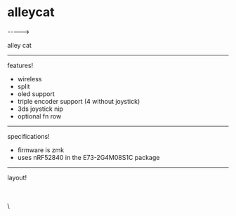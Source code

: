 # alleycat
----->


alley cat


---

features!



* wireless
* split 
* oled support
* triple encoder support (4 without joystick)
* 3ds joystick nip
* optional fn row


---

specifications! 



* firmware is zmk
* uses nRF52840 in the E73-2G4M08S1C package


---

layout!

 \
 \
 \
